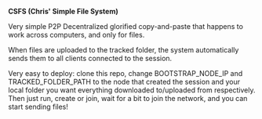 **CSFS (Chris' Simple File System)**

Very simple P2P Decentralized glorified copy-and-paste that happens to work across computers, and only for files.

When files are uploaded to the tracked folder, the system automatically sends them to all clients connected to the session.

Very easy to deploy: clone this repo, change BOOTSTRAP_NODE_IP and TRACKED_FOLDER_PATH to the node that created the session and your local folder you want everything downloaded to/uploaded from respectively. Then just run, create or join, wait for a bit to join the network, and you can start sending files!
